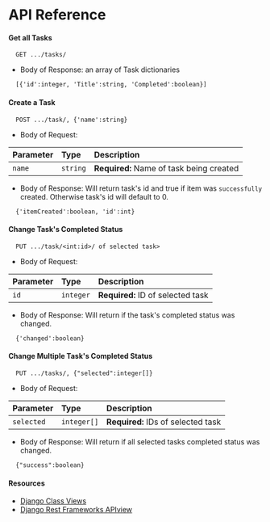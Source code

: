 # API Reference

#### Get all Tasks

```http
  GET .../tasks/
```

- Body of Response: an array of Task dictionaries

```
  [{'id':integer, 'Title':string, 'Completed':boolean}]
```

#### Create a Task

```http
  POST .../task/, {'name':string}
```

- Body of Request:

| Parameter | Type     | Description                              |
| :-------- | :------- | :--------------------------------------- |
| `name`    | `string` | **Required:** Name of task being created |

- Body of Response: Will return task's id and true if item was `successfully` created. Otherwise task's id will default to 0.

```
  {'itemCreated':boolean, 'id':int}
```

#### Change Task's Completed Status

```http
  PUT .../task/<int:id>/ of selected task>
```

- Body of Request:

| Parameter | Type      | Description                       |
| :-------- | :-------- | :-------------------------------- |
| `id`      | `integer` | **Required:** ID of selected task |

- Body of Response: Will return if the task's completed status was changed.

```
  {'changed':boolean}
```

#### Change Multiple Task's Completed Status

```http
  PUT .../tasks/, {"selected":integer[]}
```

- Body of Request:

| Parameter  | Type        | Description                        |
| :--------- | :---------- | :--------------------------------- |
| `selected` | `integer[]` | **Required:** IDs of selected task |

- Body of Response: Will return if all selected tasks completed status was changed.

```
  {"success":boolean}
```

#### Resources

- [Django Class Views](https://docs.djangoproject.com/en/4.1/topics/class-based-views/)
- [Django Rest Frameworks APIview](https://www.django-rest-framework.org/api-guide/views/)
